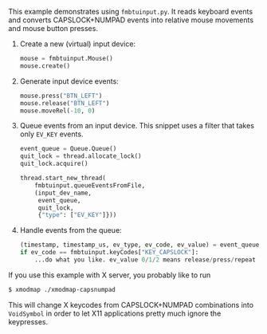 This example demonstrates using `fmbtuinput.py`. It reads keyboard
events and converts CAPSLOCK+NUMPAD events into relative mouse
movements and mouse button presses.

1. Create a new (virtual) input device:
   ```python
   mouse = fmbtuinput.Mouse()
   mouse.create()
   ```

2. Generate input device events:
   ```python
   mouse.press("BTN_LEFT")
   mouse.release("BTN_LEFT")
   mouse.moveRel(-10, 0)
   ```

3. Queue events from an input device. This snippet uses a filter that
   takes only `EV_KEY` events.
   ```python
   event_queue = Queue.Queue()
   quit_lock = thread.allocate_lock()
   quit_lock.acquire()

   thread.start_new_thread(
       fmbtuinput.queueEventsFromFile,
       (input_dev_name,
        event_queue,
        quit_lock,
        {"type": ["EV_KEY"]}))
   ```

4. Handle events from the queue:
   ```python
   (timestamp, timestamp_us, ev_type, ev_code, ev_value) = event_queue.get()
   if ev_code == fmbtuinput.keyCodes["KEY_CAPSLOCK"]:
       ...do what you like. ev_value 0/1/2 means release/press/repeat
   ```

If you use this example with X server, you probably like to run
```bash
$ xmodmap ./xmodmap-capsnumpad
```

This will change X keycodes from CAPSLOCK+NUMPAD combinations into
`VoidSymbol` in order to let X11 applications pretty much ignore the
keypresses.

